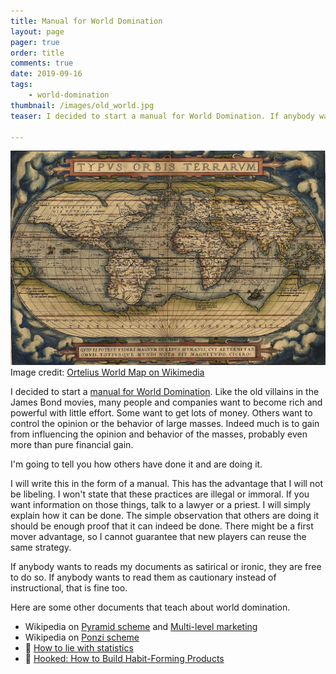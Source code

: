 ```yaml
---
title: Manual for World Domination
layout: page
pager: true
order: title
comments: true
date: 2019-09-16
tags:
    - world-domination
thumbnail: /images/old_world.jpg
teaser: I decided to start a manual for World Domination. If anybody wants to reads my documents as satirical or ironic or cautional, they are free to do so.

---
```


![Ortelius World Map](/images/old_world.jpg)
Image credit: [Ortelius World Map on Wikimedia](https://commons.wikimedia.org/wiki/File:OrteliusWorldMap1570.jpg)

I decided to start a [manual for World Domination](/tag/world-domination/). Like the old villains in the James Bond movies, many people and companies want to become rich and powerful with little effort. Some want to get lots of money. Others want to control the opinion or the behavior of large masses. Indeed much is to gain from influencing the opinion and behavior of the masses, probably even more than pure financial gain.

I'm going to tell you how others have done it and are doing it.

I will write this in the form of a manual. This has the advantage that I will not be libeling. I won't state that these practices are illegal or immoral. If you want information on those things, talk to a lawyer or a priest. I will simply explain how it can be done. The simple observation that others are doing it should be enough proof that it can indeed be done. There might be a first mover advantage, so I cannot guarantee that new players can reuse the same strategy.

If anybody wants to reads my documents as satirical or ironic, they are free to do so. If anybody wants to read them as cautionary instead of instructional, that is fine too.

Here are some other documents that teach about world domination.

* Wikipedia on [Pyramid scheme](https://en.wikipedia.org/wiki/Pyramid_scheme) and [Multi-level marketing](https://en.wikipedia.org/wiki/Multi-level_marketing)
* Wikipedia on [Ponzi scheme](https://en.wikipedia.org/wiki/Ponzi_scheme)
* 📖 [How to lie with statistics](https://en.wikipedia.org/wiki/How_to_Lie_with_Statistics)
* 📖 [Hooked: How to Build Habit-Forming Products](https://www.amazon.com/Hooked-How-Build-Habit-Forming-Products/dp/1591847788)



<!-- 
Laws are only valid if people believe in them.
Sell "unique and valuable knowledge". (dating, coaching, easy money, MBA)

-->